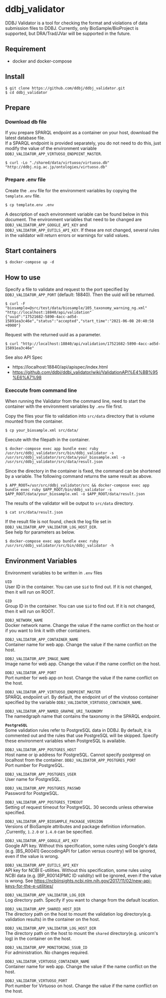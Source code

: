 # ddbj_validator
DDBJ Validator is a tool for checking the format and violations of data submission files to DDBJ. Currently, only BioSample/BioProject is supported, but DRA/Trad/JVar will be supported in the future.

## Requirement
* docker and docker-compose

## Install
```
$ git clone https://github.com/ddbj/ddbj_validator.git
$ cd ddbj_validator
```

## Prepare
### Download db file
If you prepare SPARQL endpoint as a container on your host, download the latest database file.  
If a SPARQL endpoint is provided separately, you do not need to do this, just modify the value of the environment variable `DDBJ_VALIDATOR_APP_VIRTUOSO_ENDPOINT_MASTER`.
```
$ curl -Lo "./shared/data/virtuoso/virtuoso.db" "http://ddbj.nig.ac.jp/ontologies/virtuoso.db"
```

### Prepare .env file
Create the `.env` file for the environment variables by copying the `template.env` file.
```
$ cp template.env .env
```
A description of each environment variable can be found below in this document.
The environment variables that need to be changed are `DDBJ_VALIDATOR_APP_GOOGLE_API_KEY` and `DDBJ_VALIDATOR_APP_EUTILS_API_KEY`. If these are not changed, several rules in the validator will return errors or warnings for valid values.

## Start containers
```
$ docker-compose up -d
```

## How to use
Specify a file to validate and request to the port specified by `DDBJ_VALIDATOR_APP_PORT` (default: 18840). Then the uuid will be returned.
```
$ curl -F "biosample=@src/test/data/biosample/105_taxonomy_warning_ng.xml" "http://localhost:18840/api/validation"
{"uuid":"17521682-5890-4acc-ad5d-15891ea3c46e","status":"accepted","start_time":"2021-06-08 20:40:58 +0900"}
```
Request with the returned uuid as a parameter.
```
$ curl "http://localhost:18840/api/validation/17521682-5890-4acc-ad5d-15891ea3c46e"
```
See also API Spec  
* https://localhost:18840/api/apispec/index.html
* https://github.com/ddbj/ddbj_validator/wiki/ValidationAPI%E4%BB%95%E6%A7%98

### Execcute from command line
When running the Validator from the command line, need to start the container with the environment variables by `.env` file first.  

Copy the files your file to validation into `src/data` directory that is volume mounted from the container.
```
$ cp your_biosample.xml src/data/
```
Execute with the filepath in the container.
```
$ docker-compose exec app bundle exec ruby /usr/src/ddbj_validator/src/bin/ddbj_validator -s /usr/src/ddbj_validator/src/data/your_biosample.xml -o /usr/src/ddbj_validator/src/data/result.json
```
Since the directory in the container is fixed, the command can be shortened by a variable. The following command returns the same result as above.
```
$ APP_ROOT=/usr/src/ddbj_validator/src && docker-compose exec app bundle exec ruby $APP_ROOT/bin/ddbj_validator -s $APP_ROOT/data/your_biosample.xml -o $APP_ROOT/data/result.json
```
The results of the validator will be output to `src/data` directory.  
```
$ cat src/data/result.json
```
If the result file is not found, check the log file set in `DDBJ_VALIDATOR_APP_VALIDATOR_LOG_HOST_DIR`.  
See help for parameters as below.
```
$ docker-compose exec app bundle exec ruby /usr/src/ddbj_validator/src/bin/ddbj_validator -h
```

## Environment Variables
Environment variables to be written in `.env` files

`UID`  
User ID in the container. You can use `$id` to find out. If it is not changed, then it will run on ROOT.

`GID`  
Group ID in the container. You can use `$id` to find out. If it is not changed, then it will run on ROOT.

`DDBJ_NETWORK_NAME`  
Docker network name. Change the value if the name conflict on the host or if you want to link it with other containers.

`DDBJ_VALIDATOR_APP_CONTAINER_NAME`  
Container name for web app. Change the value if the name conflict on the host.  

`DDBJ_VALIDATOR_APP_IMAGE_NAME`  
Image name for web app. Change the value if the name conflict on the host.  

`DDBJ_VALIDATOR_APP_PORT`  
Port number for web app on host. Change the value if the name conflict on the host.  

`DDBJ_VALIDATOR_APP_VIRTUOSO_ENDPOINT_MASTER`  
SPARQL endpoiint url.  By default, the endpoint url of the virutoso container specified by the variable `DDBJ_VALIDATOR_VIRTUOSO_CONTAINER_NAME`.  

`DDBJ_VALIDATOR_APP_NAMED_GRAPHE_URI_TAXONOMY`  
The namedgraph name that contains the taxonomy in the SPARQL endpoint.

**`PostgreSQL`**  
Some validation rules refer to PostgreSQL data in DDBJ.  By default, it is commented out and the rules that use PostgreSQL will be skipped. Specify these environment variables when PostgreSQL is available.

`DDBJ_VALIDATOR_APP_POSTGRES_HOST`  
Host name or ip address for PostgreSQL. Cannot specify postgresql on localhost from the container.
`DDBJ_VALIDATOR_APP_POSTGRES_PORT`  
Port number for PostgreSQL.

`DDBJ_VALIDATOR_APP_POSTGRES_USER`  
User name for PostgreSQL.

`DDBJ_VALIDATOR_APP_POSTGRES_PASSWD`  
Password for PostgreSQL.

`DDBJ_VALIDATOR_APP_POSTGRES_TIMEOUT`  
Setting of request timeout for PostgreSQL. 30 seconds unless otherwise specified.

`DDBJ_VALIDATOR_APP_BIOSAMPLE_PACKAGE_VERSION`  
Versions of BioSample attributes and package definition information. ,Currently, `1.2.0` or `1.4.0` can be specified.

`DDBJ_VALIDATOR_APP_GOOGLE_API_KEY`  
Google API key.  Without this specification, some rules using Google's data (e.g. [BS_R0041] GeocodingAPI for Latlon versus country) will be ignored, even if the value is wrong.

`DDBJ_VALIDATOR_APP_EUTILS_API_KEY`  
API key for NCBI E-utilities. Without this specification, some rules using NCBI data (e.g. [BP_R0014]PMC ID validity) will be ignored, even if the value is wrong. See https://ncbiinsights.ncbi.nlm.nih.gov/2017/11/02/new-api-keys-for-the-e-utilities/

`DDBJ_VALIDATOR_APP_VALIDATOR_LOG_DIR`  
Log directory path. Specify if you want to change from the default location.

`DDBJ_VALIDATOR_APP_SHARED_HOST_DIR`  
The directory path on the host to mount the validation log directory(e.g. validation results) in the container on the host.

`DDBJ_VALIDATOR_APP_VALIDATOR_LOG_HOST_DIR`  
The directory path on the host to mount the `shared` directory(e.g. unicorn's log) in the container on the host.

`DDBJ_VALIDATOR_APP_MONITORING_SSUB_ID`  
For administration. No changes required.

`DDBJ_VALIDATOR_VIRTUOSO_CONTAINER_NAME`  
Container name for web app. Change the value if the name conflict on the host.

`DDBJ_VALIDATOR_VIRTUOSO_PORT`  
Port number for Virtuoso on host. Change the value if the name conflict on the host.